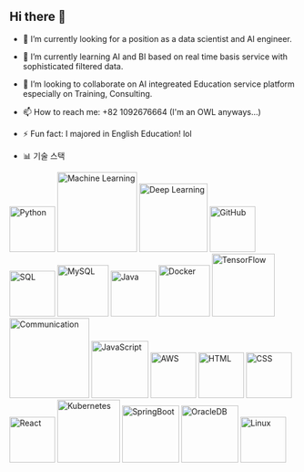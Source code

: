  ## Hi there 👋

- 🔭 I’m currently looking for a position as a data scientist and AI engineer.
- 🌱 I’m currently learning AI and BI based on real time basis service with sophisticated filtered data.
- 👯 I’m looking to collaborate on AI integreated Education service platform especially on Training, Consulting.
- 📫 How to reach me: +82 1092676664 (I'm an OWL anyways...)
- ⚡ Fun fact: I majored in English Education! lol

- 📊 기술 스택

<img src="https://img.shields.io/badge/Python-3776AB?style=for-the-badge&logo=python&logoColor=white" alt="Python" width="80"> <img src="https://img.shields.io/badge/Machine_Learning-000?style=for-the-badge&logo=tensorflow&logoColor=white" alt="Machine Learning" width="140"> <img src="https://img.shields.io/badge/Deep_Learning-000?style=for-the-badge&logo=tensorflow&logoColor=white" alt="Deep Learning" width="120"> <img src="https://img.shields.io/badge/GitHub-181717?style=for-the-badge&logo=github&logoColor=white" alt="GitHub" width="80"> <img src="https://img.shields.io/badge/SQL-000?style=for-the-badge&logo=mysql&logoColor=4479A1" alt="SQL" width="80"> <img src="https://img.shields.io/badge/MySQL-005C84?style=for-the-badge&logo=mysql&logoColor=white" alt="MySQL" width="90"> <img src="https://img.shields.io/badge/Java-ED8B00?style=for-the-badge&logo=openjdk&logoColor=white" alt="Java" width="80"> <img src="https://img.shields.io/badge/Docker-2496ED?style=for-the-badge&logo=docker&logoColor=white" alt="Docker" width="90"> <img src="https://img.shields.io/badge/TensorFlow-FF6F00?style=for-the-badge&logo=tensorflow&logoColor=white" alt="TensorFlow" width="110"> <img src="https://img.shields.io/badge/Communication-000?style=for-the-badge&logo=communication&logoColor=white" alt="Communication" width="140"> <img src="https://img.shields.io/badge/JavaScript-F7DF1E?style=for-the-badge&logo=javascript&logoColor=black" alt="JavaScript" width="100"> <img src="https://img.shields.io/badge/AWS-232F3E?style=for-the-badge&logo=amazonaws&logoColor=white" alt="AWS" width="80"> <img src="https://img.shields.io/badge/HTML5-E34F26?style=for-the-badge&logo=html5&logoColor=white" alt="HTML" width="80"> <img src="https://img.shields.io/badge/CSS3-1572B6?style=for-the-badge&logo=css3&logoColor=white" alt="CSS" width="80"> <img src="https://img.shields.io/badge/React-61DAFB?style=for-the-badge&logo=react&logoColor=white" alt="React" width="80"> <img src="https://img.shields.io/badge/Kubernetes-326CE5?style=for-the-badge&logo=kubernetes&logoColor=white" alt="Kubernetes" width="110"> <img src="https://img.shields.io/badge/SpringBoot-6DB33F?style=for-the-badge&logo=spring&logoColor=white" alt="SpringBoot" width="100"> <img src="https://img.shields.io/badge/OracleDB-F80000?style=for-the-badge&logo=oracle&logoColor=white" alt="OracleDB" width="100"> <img src="https://img.shields.io/badge/Linux-FCC624?style=for-the-badge&logo=linux&logoColor=black" alt="Linux" width="80">

